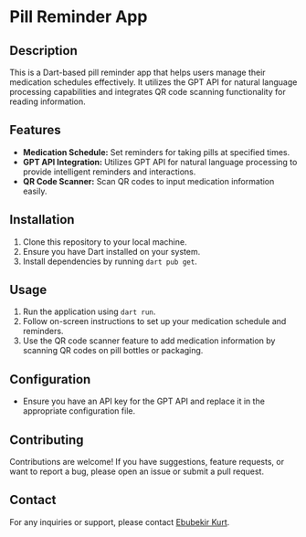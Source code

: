 # Pill Reminder App

## Description
This is a Dart-based pill reminder app that helps users manage their medication schedules effectively. It utilizes the GPT API for natural language processing capabilities and integrates QR code scanning functionality for reading information.

## Features
- **Medication Schedule:** Set reminders for taking pills at specified times.
- **GPT API Integration:** Utilizes GPT API for natural language processing to provide intelligent reminders and interactions.
- **QR Code Scanner:** Scan QR codes to input medication information easily.

## Installation
1. Clone this repository to your local machine.
2. Ensure you have Dart installed on your system.
3. Install dependencies by running `dart pub get`.

## Usage
1. Run the application using `dart run`.
2. Follow on-screen instructions to set up your medication schedule and reminders.
3. Use the QR code scanner feature to add medication information by scanning QR codes on pill bottles or packaging.

## Configuration
- Ensure you have an API key for the GPT API and replace it in the appropriate configuration file.

## Contributing
Contributions are welcome! If you have suggestions, feature requests, or want to report a bug, please open an issue or submit a pull request.

## Contact
For any inquiries or support, please contact [Ebubekir Kurt](mailto:ebubekirr.kurt3@gmail.com).
